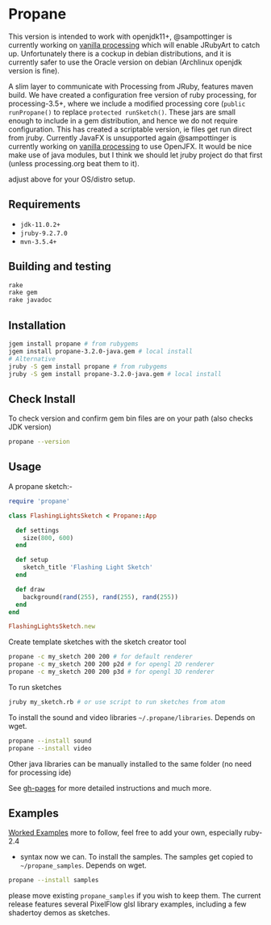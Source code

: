 # Propane

This version is intended to work with openjdk11+, @sampottinger is currently working on [vanilla processing][vanilla] which will enable JRubyArt to catch up. Unfortunately there is a cockup in debian distributions, and it is currently safer to use the Oracle version on debian (Archlinux openjdk version is fine).

A slim layer to communicate with Processing from JRuby, features maven build. We have created a configuration free version of ruby processing, for processing-3.5+, where we include a modified processing core (`public runPropane()` to replace `protected runSketch()`. These jars are small enough to include in a gem distribution, and hence we do not require configuration. This has created a scriptable version, ie files get run direct from jruby. Currently JavaFX is unsupported again @sampottinger is currently working on [vanilla processing][vanilla] to use OpenJFX. It would be nice make use of java modules, but I think we should let jruby project do that first (unless processing.org beat them to it).

adjust above for your OS/distro setup.

## Requirements

- `jdk-11.0.2+`
- `jruby-9.2.7.0`
- `mvn-3.5.4+`

## Building and testing

```bash
rake
rake gem
rake javadoc
```

## Installation

```bash
jgem install propane # from rubygems
jgem install propane-3.2.0-java.gem # local install
# Alternative
jruby -S gem install propane # from rubygems
jruby -S gem install propane-3.2.0-java.gem # local install
```

## Check Install
To check version and confirm gem bin files are on your path (also checks JDK version)

```bash
propane --version
```

## Usage

A propane sketch:-

``` ruby
require 'propane'

class FlashingLightsSketch < Propane::App

  def settings
    size(800, 600)
  end

  def setup
    sketch_title 'Flashing Light Sketch'
  end

  def draw
    background(rand(255), rand(255), rand(255))
  end
end

FlashingLightsSketch.new
```

Create template sketches with the sketch creator tool

```bash
propane -c my_sketch 200 200 # for default renderer
propane -c my_sketch 200 200 p2d # for opengl 2D renderer
propane -c my_sketch 200 200 p3d # for opengl 3D renderer
```

To run sketches

```bash
jruby my_sketch.rb # or use script to run sketches from atom
```

To install the sound and video libraries `~/.propane/libraries`. Depends on wget.
```bash
propane --install sound
propane --install video
```

Other java libraries can be manually installed to the same folder (no need for processing ide)

See [gh-pages][gh-pages] for more detailed instructions and much more.

## Examples

[Worked Examples](https://github.com/ruby-processing/propane-examples) more to follow, feel free to add your own, especially ruby-2.4
+ syntax now we can. To install the samples.  The samples get copied to `~/propane_samples`. Depends on wget.
```bash
propane --install samples
```
 please move existing `propane_samples` if you wish to keep them. The current release features several PixelFlow glsl library examples, including a few shadertoy demos as sketches.

[building]:http://ruby-processing.github.io/building/building/
[gh-pages]:https://ruby-processing.github.io/propane/
[vanilla]:https://github.com/processing/processing/pull/5753
